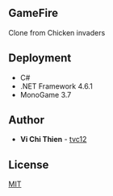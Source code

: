 ## GameFire
Clone from Chicken invaders

## Deployment
* C#
* .NET Framework 4.6.1
* MonoGame 3.7

## Author
* **Vi Chi Thien** - [tvc12](https://github.com/tvc12/)

## License
[MIT](LICENSE)
